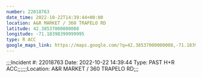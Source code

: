```yaml
---
number: 22018763
date_time: 2022-10-22T14:39:44+00:00
location: A&R MARKET / 360 TRAPELO RD
latitude: 42.38537000000008
longitude: -71.18398399999995
type: R ACC
google_maps_link: https://maps.google.com/?q=42.38537000000008,-71.18398399999995
---
```


;;;Incident #: 22018763   Date: 2022-10-22 14:39:44   Type: PAST H+R ACC;;;;;;Location: A&R MARKET / 360 TRAPELO RD;;;
